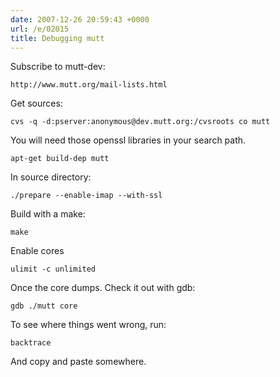 ```yaml
---
date: 2007-12-26 20:59:43 +0000
url: /e/02015
title: Debugging mutt
---
```


Subscribe to mutt-dev:

	http://www.mutt.org/mail-lists.html
Get sources:

	cvs -q -d:pserver:anonymous@dev.mutt.org:/cvsroots co mutt
You will need those openssl libraries in your search path.

	apt-get build-dep mutt
In source directory:


	./prepare --enable-imap --with-ssl
Build with a make:

	make
Enable cores

	ulimit -c unlimited
Once the core dumps. Check it out with gdb:

	gdb ./mutt core
To see where things went wrong, run:

	backtrace
And copy and paste somewhere.
